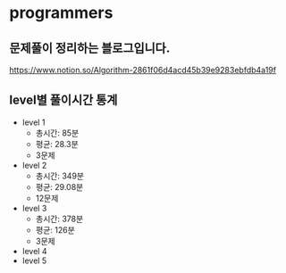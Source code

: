 # programmers
## 문제풀이 정리하는 블로그입니다.
https://www.notion.so/Algorithm-2861f06d4acd45b39e9283ebfdb4a19f
## level별 풀이시간 통계
* level 1
  - 총시간: 85분
  - 평균: 28.3분
  - 3문제
* level 2  
  - 총시간: 349분
  - 평균: 29.08분
  - 12문제
* level 3  
  - 총시간: 378분
  - 평균: 126분
  - 3문제
* level 4
* level 5
